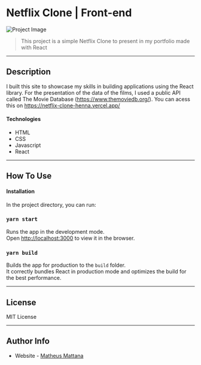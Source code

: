 # Netflix Clone | Front-end

![Project Image](https://500px.com/photo/1029274226/netflixCloneScreenShot-by-Matheus-Mattana)

> This project is a simple Netflix Clone to present in my portfolio made with React 


---

## Description
I built this site to showcase my skills in building applications using the React library. For the presentation of the data of the films, I used a public API called The Movie Database (https://www.themoviedb.org/).
You can acess this on https://netflix-clone-henna.vercel.app/

#### Technologies

- HTML
- CSS
- Javascript
- React

---

## How To Use

#### Installation

In the project directory, you can run:

### `yarn start`

Runs the app in the development mode.<br />
Open [http://localhost:3000](http://localhost:3000) to view it in the browser.

### `yarn build`

Builds the app for production to the `build` folder.<br />
It correctly bundles React in production mode and optimizes the build for the best performance.

---

## License

MIT License

---

## Author Info

- Website - [Matheus Mattana](https://matheusmattana.com.br/)

